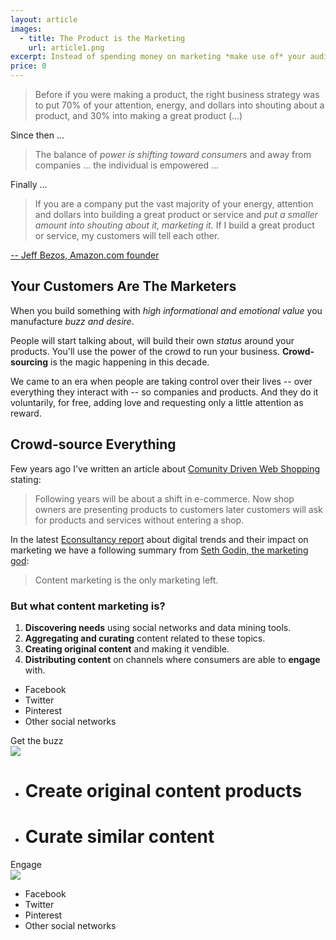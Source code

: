 ```yaml
---
layout: article
images:
  - title: The Product is the Marketing
    url: article1.png
excerpt: Instead of spending money on marketing *make use of* your audience.
price: 0
---
```


> Before if you were making a product, the right business strategy was to 
> put 70% of your attention, energy, and dollars into shouting about a product, 
> and 30% into making a great product (...)

Since then ...

> The balance of *power is shifting toward consumers* and away from companies 
> ... the individual is empowered ...

Finally ...

> If you are a company put the vast majority of your energy, 
> attention and dollars into building a great product or service and 
> *put a smaller amount into shouting about it, marketing it.* 
> If I build a great product or service, my customers will tell each other.

[-- Jeff Bezos, Amazon.com founder](http://www.twistimage.com/blog/archives/product-is-the-new-marketing/ "Jeff Bezos on Content Marketing")




## Your Customers Are The Marketers

When you build something with *high informational and emotional value* you manufacture
*buzz and desire*.

People will start talking about, will build their own *status* around your products.
You'll use the power of the crowd to run your business. 
**Crowd-sourcing** is the magic happening in this decade.

We came to an era when people are taking control over their lives -- over
everything they interact with -- so companies and products.
And they do it voluntarily, for free, adding love and requesting only a 
little attention as reward.

 

## Crowd-source Everything

Few years ago I've written an article about 
[Comunity Driven Web Shopping](http://clair.ro/blog/2009/08/18/community-driven-web-shopping/ "Comunity Driven Web Shopping")
stating:

> Following years will be about a shift in e-commerce. 
> Now shop owners are presenting products to customers 
> later customers will ask for products and services without entering a shop.

In the latest [Econsultancy report](http://econsultancy.com/) about 
digital trends and their impact on marketing we have a following summary from
[Seth Godin, the marketing god](http://www.sethgodin.com/sg/):

> Content marketing is the only marketing left.

### But what content marketing is?

1. **Discovering needs** using social networks and data mining tools.
2. **Aggregating and curating** content related to these topics. 
3. **Creating original content** and making it vendible.
4. **Distributing content** on channels where consumers are able to **engage** with.
 
<div id="infogr" class="article1 block">
  <ul id="logos1" class="social-networks inline-list">
    <li>Facebook</li>
    <li>Twitter</li>
    <li>Pinterest</li>
    <li class="last">Other social networks</li>
  </ul>
  
  <div id="buzz" class="">
    Get the buzz
  </div>
  <img src="{{ site.images }}/arrow1.png" />
    
  <ul id="create" class="inline-list">
    <li><h1>Create original content products</h1></li>
    <li class="last"><h1>Curate similar content</h1></li>
  </ul>  
  
  <div id="engage" class="">
    Engage
  </div>
  <img id="arrow2" src="{{ site.images }}/arrow2.png" />
  
  <ul id="logos2" class="social-networks inline-list">
    <li>Facebook</li>
    <li>Twitter</li>
    <li>Pinterest</li>
    <li class="last">Other social networks</li>
  </ul>
</div>








